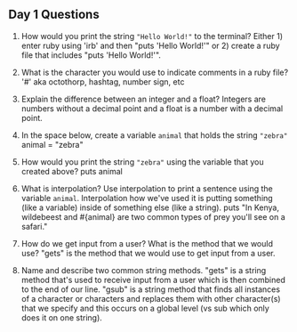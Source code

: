 ## Day 1 Questions

1. How would you print the string `"Hello World!"` to the terminal?
Either 1) enter ruby using 'irb' and then "puts 'Hello World!'" or 2) create a ruby file that includes "puts 'Hello World!'".

1. What is the character you would use to indicate comments in a ruby file?
'#' aka octothorp, hashtag, number sign, etc

1. Explain the difference between an integer and a float?
Integers are numbers without a decimal point and a float is a number with a decimal point.

1. In the space below, create a variable `animal` that holds the string `"zebra"`
animal = "zebra"

1. How would you print the string `"zebra"` using the variable that you created above?
puts animal

1. What is interpolation? Use interpolation to print a sentence using the variable `animal`.
Interpolation how we've used it is putting something (like a variable) inside of something else (like a string).
puts "In Kenya, wildebeest and #{animal} are two common types of prey you'll see on a safari."

1. How do we get input from a user? What is the method that we would use?
"gets" is the method that we would use to get input from a user.

1. Name and describe two common string methods.
"gets" is a string method that's used to receive input from a user which is then combined to the end of our line.
"gsub" is a string method that finds all instances of a character or characters and replaces them with other character(s) that we specify and this occurs on a global level (vs sub which only does it on one string).
